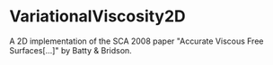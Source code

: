 VariationalViscosity2D
======================

A 2D implementation of the SCA 2008 paper &quot;Accurate Viscous Free Surfaces[...]&quot; by Batty &amp; Bridson.